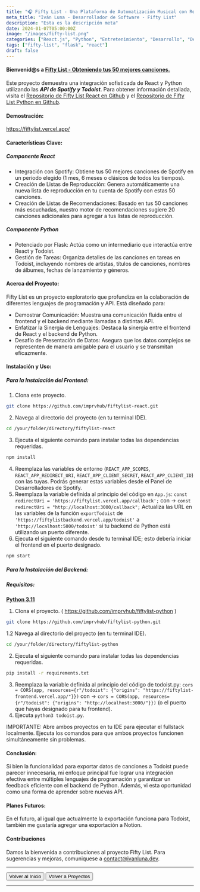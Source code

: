 ```yaml
---
title: "🎧 Fifty List - Una Plataforma de Automatización Musical con React/Python."
meta_title: "Iván Luna - Desarrollador de Software - Fifty List"
description: "Esta es la descripción meta"
date: 2024-01-07T05:00:00Z
image: "/images/fifty-list.png"
categories: ["React.js", "Python", "Entretenimiento", "Desarrollo", "Despliegue en Vercel"]
tags: ["fifty-list", "flask", "react"]
draft: false
---
```


#### Bienvenid@s a [Fifty List - Obteniendo tus 50 mejores canciones.](https://fiftylist.vercel.app/)

Este proyecto demuestra una integración sofisticada de React y Python utilizando las **_API de Spotify y Todoist_**. Para obtener información detallada, visita el [Repositorio de Fifty List React en Github](https://github.com/imprvhub/fiftylist-react/) y el [Repositorio de Fifty List Python en Github](https://github.com/imprvhub/fiftylist-python/).

#### Demostración:
https://fiftylist.vercel.app/

#### Características Clave:

##### Componente React
- Integración con Spotify: Obtiene tus 50 mejores canciones de Spotify en un período elegido (1 mes, 6 meses o clásicos de todos los tiempos).
- Creación de Listas de Reproducción: Genera automáticamente una nueva lista de reproducción en tu cuenta de Spotify con estas 50 canciones.
- Creación de Listas de Recomendaciones: Basado en tus 50 canciones más escuchadas, nuestro motor de recomendaciones sugiere 20 canciones adicionales para agregar a tus listas de reproducción.

##### Componente Python
- Potenciado por Flask: Actúa como un intermediario que interactúa entre React y Todoist.
- Gestión de Tareas: Organiza detalles de las canciones en tareas en Todoist, incluyendo nombres de artistas, títulos de canciones, nombres de álbumes, fechas de lanzamiento y géneros.

#### Acerca del Proyecto:

Fifty List es un proyecto exploratorio que profundiza en la colaboración de diferentes lenguajes de programación y API. Está diseñado para:
- Demostrar Comunicación: Muestra una comunicación fluida entre el frontend y el backend mediante llamadas a distintas API.
- Enfatizar la Sinergia de Lenguajes: Destaca la sinergia entre el frontend de React y el backend de Python.
- Desafío de Presentación de Datos: Asegura que los datos complejos se representen de manera amigable para el usuario y se transmitan eficazmente.

#### Instalación y Uso:

##### Para la Instalación del Frontend:
1. Clona este proyecto.
 ```bash
git clone https://github.com/imprvhub/fiftylist-react.git
```
2. Navega al directorio del proyecto (en tu terminal IDE).
```bash
cd /your/folder/directory/fiftylist-react
```
3. Ejecuta el siguiente comando para instalar todas las dependencias requeridas.
```bash
npm install
```
4. Reemplaza las variables de entorno (`REACT_APP_SCOPES`, `REACT_APP_REDIRECT_URI`, `REACT_APP_CLIENT_SECRET`, `REACT_APP_CLIENT_ID`) con las tuyas. Podrás generar estas variables desde el Panel de Desarrolladores de Spotify.
5. Reemplaza la variable definida al principio del código en `App.js`:
   `const redirectUri = 'https://fiftylist.vercel.app/callback';` con -> `const redirectUri = "http://localhost:3000/callback";`
   Actualiza las URL en las variables de la función `exportTodoist` de `'https://fiftylistbackend.vercel.app/todoist'` a `'http://localhost:5000/todoist'` si tu backend de Python está utilizando un puerto diferente.
6. Ejecuta el siguiente comando desde tu terminal IDE; esto debería iniciar el frontend en el puerto designado.
```bash
npm start
```

##### Para la Instalación del Backend:
##### Requisitos:
[**Python 3.11**](https://www.python.org/downloads/release/python-3110/)

1. Clona el proyecto. ( https://github.com/imprvhub/fiftylist-python )
 ```bash
git clone https://github.com/imprvhub/fiftylist-python.git
```

1.2 Navega al directorio del proyecto (en tu terminal IDE).
```bash
cd /your/folder/directory/fiftylist-python
```
2. Ejecuta el siguiente comando para instalar todas las dependencias requeridas.
```bash
pip install -r requirements.txt
```
3. Reemplaza la variable definida al principio del código de todoist.py: `cors = CORS(app, resources={r"/todoist": {"origins": "https://fiftylist-frontend.vercel.app/"}})` con ->  `cors = CORS(app, resources={r"/todoist": {"origins": "http://localhost:3000/"}})` (o el puerto que hayas designado para tu frontend).
4. Ejecuta `python3 todoist.py`.
   
IMPORTANTE: Abre ambos proyectos en tu IDE para ejecutar el fullstack localmente. Ejecuta los comandos para que ambos proyectos funcionen simultáneamente sin problemas.

#### Conclusión:

Si bien la funcionalidad para exportar datos de canciones a Todoist puede parecer innecesaria, mi enfoque principal fue lograr una integración efectiva entre múltiples lenguajes de programación y garantizar un feedback eficiente con el backend de Python. Además, vi esta oportunidad como una forma de aprender sobre nuevas API.

#### Planes Futuros:

En el futuro, al igual que actualmente la exportación funciona para Todoist, también me gustaría agregar una exportación a Notion.

#### Contribuciones

Damos la bienvenida a contribuciones al proyecto Fifty List. Para sugerencias y mejoras, comuniquese a contact@ivanluna.dev.

---
<div class="flex justify-between">
      <button class="btn btn-primary" onclick="window.location.href='/';">Volver al Inicio</button>
      <button class="btn btn-primary" onclick="window.location.href='/proyectos';">Volver a Proyectos</button>     
</div>

---
